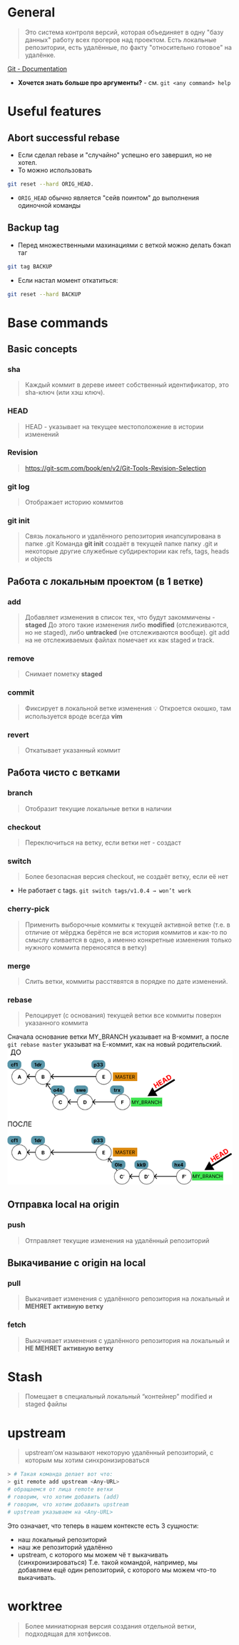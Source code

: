 # General
> Это система контроля версий, которая объединяет в одну "базу данных" работу всех прогеров над проектом. Есть локальные репозитории, есть удалённые, по факту "относительно готовое" на удалёнке.

[Git - Documentation](https://git-scm.com/doc)
* **Хочется знать больше про аргументы?** - см. `git <any command> help`
# Useful features
## Abort successful rebase
* Если сделал rebase и "случайно" успешно его завершил, но не хотел. 
* То можно использовать 
```bash
git reset --hard ORIG_HEAD.
```
* `ORIG_HEAD` обычно является "сейв поинтом" до выполнения одиночной команды
## Backup tag
* Перед множественными махинациями с веткой можно делать бэкап таг
```bash
git tag BACKUP
```
* Если настал момент откатиться:
```bash
git reset --hard BACKUP
```
# Base commands
## Basic concepts
### sha
> Каждый коммит в дереве имеет собственный идентификатор, это sha-ключ (или хэш ключ).
### HEAD
> HEAD - указывает на текущее местоположение в истории изменений
### Revision
> https://git-scm.com/book/en/v2/Git-Tools-Revision-Selection
### git log
> Отображает историю коммитов
### git init
> Связь локального и удалённого репозитория инапсулирована в папке .git
> Команда **git init** создаёт в текущей папке папку .git и некоторые другие служебные субдиректории как refs, tags, heads и objects
## Работа с локальным проектом (в 1 ветке)
### add
> Добавляет изменения в список тех, что будут закоммичены - **staged**
>  До этого такие изменения либо **modified** (отслеживаются, но не staged), либо **untracked** (не отслеживаются вообще). 
>  git add на не отслеживаемых файлах помечает их как staged и track.
### remove
> Снимает пометку **staged**
### commit
> Фиксирует в локальной ветке изменения
💡 Откроется окошко, там используется вроде всегда **vim**
### revert
> Откатывает указанный коммит
## Работа чисто с ветками
### branch
> Отобразит текущие локальные ветки в наличии
### checkout
> Переключиться на ветку, если ветки нет - создаст
### switch
> Более безопасная версия checkout, не создаёт ветку, если её нет

* Не работает с tags. `git switch tags/v1.0.4 → won’t work`
### cherry-pick
> Применить выборочные коммиты к текущей активной ветке (т.е. в отличие от мёрджа берётся не вся история коммитов и как-то по смыслу сливается в одно, а именно конкретные изменения только нужного коммита переносятся в ветку)
### merge
> Слить ветки, коммиты расстявятся в порядке по дате изменений.
### rebase
> Релоцирует (с основания) текущей ветки все коммиты поверхн указанного коммита

Сначала основание ветки MY_BRANCH указывает на B-коммит, а после `git rebase master` указыват на Е-коммит, как на новый родительский.
![](image-storage/Pasted%20image%2020250228163216.png)
## Отправка local на origin
### push
> Отправляет текущие изменения на удалённый репозиторий
## Выкачивание с origin на local
### pull
> Выкачивает изменения с удалённого репозитория на локальный и **МЕНЯЕТ активную ветку**
### fetch
> Выкачивает изменения с удалённого репозитория на локальный и **НЕ МЕНЯЕТ активную ветку**
# Stash
> Помещает в специальный локальный “контейнер” modified и staged файлы
# upstream
> upstream’ом называют некоторую удалённый репозиторий, с которым мы хотим синхронизироваться

```bash
> # Такая команда делает вот что:
> git remote add upstream <Any-URL>
# обращаемся от лица remote ветки
# говорим, что хотим добавить (add)
# говорим, что хотим добавить upstream
# upstream указываем на <Any-URL>
```

Это означает, что теперь в нашем контексте есть 3 сущности: 
- наш локальный репозиторий
- наш же репозиторий удалённо 
- upstream, с которого мы можем чё т выкачивать (синхронизироваться)
Т.е. такой командой, например, мы добавляем ещё один репозиторий, с которого мы можем что-то выкачивать.
# worktree
> Более миниатюрная версия создания отдельной ветки, подходящая для хотфиксов.